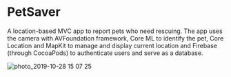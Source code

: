 # PetSaver

A location-based MVC app to report pets who need rescuing. The app uses the camera with AVFoundation framework, Core ML to identify the pet, Core Location and MapKit to manage and display current location and Firebase (through CocoaPods) to authenticate users and serve as a database.

![photo_2019-10-28 15 07 25](https://user-images.githubusercontent.com/10127962/67680969-0f152c80-f995-11e9-9822-c2e9f5691647.jpeg)
